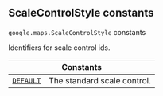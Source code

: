 
<h2 id="ScaleControlStyle">ScaleControlStyle constants</h2>
<p>
<code><span itemprop="path">google.maps</span>.<span itemprop="name">ScaleControlStyle</span></code>
constants
</p>
<p>Identifiers for scale control ids.</p>
<div class="devsite-table-wrapper"><table class="constants responsive" summary="ScaleControlStyle constants">
<thead>
<tr><th colspan="2">Constants</th>
</tr></thead>
<tbody>
<tr id="ScaleControlStyle.DEFAULT">
<td itemprop="property"><code><a class="secret-link" href="#ScaleControlStyle.DEFAULT"><span>DEFAULT</span></a></code></td>
<td>The standard scale control.</td>
</tr>
</tbody>
</table></div>
<script src="replace_links.js"></script>
